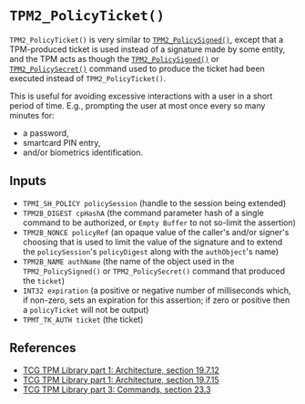 # `TPM2_PolicyTicket()`

`TPM2_PolicyTicket()` is very similar to
[`TPM2_PolicySigned()`](TPM2_PolicySigned.md), except that a
TPM-produced ticket is used instead of a signature made by some entity,
and the TPM acts as though the [`TPM2_PolicySigned()`](TPM2_PolicySigned.md)
or [`TPM2_PolicySecret()`](TPM2_PolicySecret.md) command used to produce
the ticket had been executed instead of `TPM2_PolicyTicket()`.

This is useful for avoiding excessive interactions with a user in a
short period of time.  E.g., prompting the user at most once every so
many minutes for:

 - a password,
 - smartcard PIN entry,
 - and/or biometrics identification.

## Inputs

 - `TPMI_SH_POLICY policySession` (handle to the session being extended)
 - `TPM2B_DIGEST cpHashA` (the command parameter hash of a single command to be authorized, or `Empty Buffer` to not so-limit the assertion)
 - `TPM2B_NONCE policyRef` (an opaque value of the caller's and/or signer's choosing that is used to limit the value of the signature and to extend the `policySession`'s `policyDigest` along with the `authObject`'s name)
 - `TPM2B_NAME authName` (the name of the object used in the `TPM2_PolicySigned()` or `TPM2_PolicySecret()` command that produced the `ticket`)
 - `INT32 expiration` (a positive or negative number of milliseconds which, if non-zero, sets an expiration for this assertion; if zero or positive then a `policyTicket` will not be output)
 - `TPMT_TK_AUTH ticket` (the ticket)

## References

 - [TCG TPM Library part 1: Architecture, section 19.7.12](https://trustedcomputinggroup.org/wp-content/uploads/TCG_TPM2_r1p59_Part1_Architecture_pub.pdf)
 - [TCG TPM Library part 1: Architecture, section 19.7.15](https://trustedcomputinggroup.org/wp-content/uploads/TCG_TPM2_r1p59_Part1_Architecture_pub.pdf)
 - [TCG TPM Library part 3: Commands, section 23.3](https://trustedcomputinggroup.org/wp-content/uploads/TCG_TPM2_r1p59_Part3_Commands_pub.pdf)


